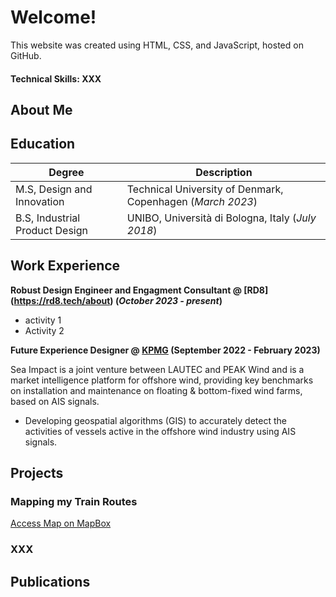 # Welcome!

This website was created using HTML, CSS, and JavaScript, hosted on GitHub.

#### Technical Skills: XXX

## About Me

## Education					    

| Degree | Description | 
| --- | --- |
| M.S, Design and Innovation | Technical University of Denmark, Copenhagen (_March 2023_)	
| B.S, Industrial Product Design | UNIBO, Università di Bologna, Italy (_July 2018_) 

## Work Experience

**Robust Design Engineer and Engagment Consultant @ [RD8] (https://rd8.tech/about) (_October 2023 - present_)**

- activity 1
- Activity 2

**Future Experience Designer @ [KPMG](https://kpmg.com/us/en/articles/2022/business-transformation-guide.html) (September 2022 - February 2023)**

Sea Impact is a joint venture between LAUTEC and PEAK Wind and is a market intelligence platform for offshore wind, providing key benchmarks on installation and maintenance on floating & bottom-fixed wind farms, based on AIS signals.

- Developing geospatial algorithms (GIS) to accurately detect the activities of vessels active in the offshore wind industry using AIS signals.

## Projects
### Mapping my Train Routes

[Access Map on MapBox](https://api.mapbox.com/styles/v1/thibaultvanheeghe/clteht9v400nr01qn3woncm3d.html?title=view&access_token=pk.eyJ1IjoidGhpYmF1bHR2YW5oZWVnaGUiLCJhIjoiY2xmcXF6M25uMDE1azNxcGJmZzJzcGozNyJ9.IMnHAvsKJxxSKsrPSWB62Q&zoomwheel=true&fresh=true#4.1/47.82/-0.41)


### XXX


## Publications
